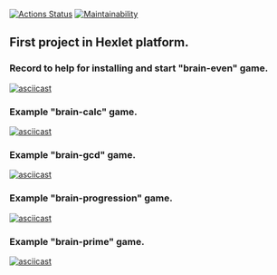 
[![Actions Status](https://github.com/Hardtmuth/frontend-project-44/actions/workflows/hexlet-check.yml/badge.svg)](https://github.com/Hardtmuth/frontend-project-44/actions) [![Maintainability](https://api.codeclimate.com/v1/badges/88e66a42c58f77c95fa7/maintainability)](https://codeclimate.com/github/Hardtmuth/frontend-project-44/maintainability)

## First project in Hexlet platform.

### Record to help for installing and start "brain-even" game.
[![asciicast](https://asciinema.org/a/622839.svg)](https://asciinema.org/a/622839)

### Example "brain-calc" game.
[![asciicast](https://asciinema.org/a/623107.svg)](https://asciinema.org/a/623107)

### Example "brain-gcd" game.
[![asciicast](https://asciinema.org/a/623312.svg)](https://asciinema.org/a/623312)

### Example "brain-progression" game.
[![asciicast](https://asciinema.org/a/623338.svg)](https://asciinema.org/a/623338)

### Example "brain-prime" game.
[![asciicast](https://asciinema.org/a/623352.svg)](https://asciinema.org/a/623352)